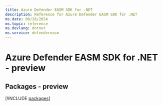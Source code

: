 ```yaml
---
title: Azure Defender EASM SDK for .NET
description: Reference for Azure Defender EASM SDK for .NET
ms.date: 08/28/2024
ms.topic: reference
ms.devlang: dotnet
ms.service: defendereasm
---
```

# Azure Defender EASM SDK for .NET - preview
## Packages - preview
[!INCLUDE [packages](defender-easm-index.md)]